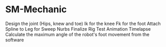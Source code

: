 # SM-Mechanic
Design  the joint (Hips, knew and toe)
Ik for the knee
Fk for the foot 
Attach Spline to Leg for Sweep Nurbs 
Finalize Rig 
Test Animation Timelapse 
Calculate the maximum angle of the robot's foot movement from the software 
